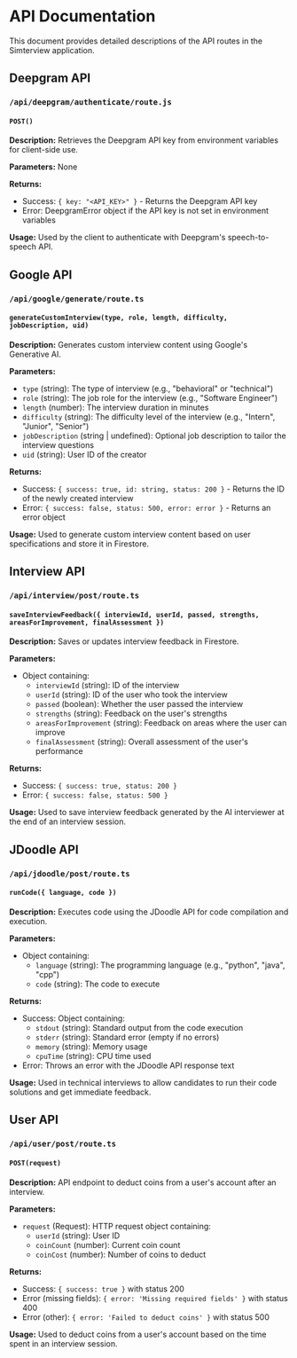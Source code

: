 # API Documentation

This document provides detailed descriptions of the API routes in the Simterview application.

## Deepgram API

### `/api/deepgram/authenticate/route.js`

#### `POST()`
**Description:** Retrieves the Deepgram API key from environment variables for client-side use.

**Parameters:** None

**Returns:**
- Success: `{ key: "<API_KEY>" }` - Returns the Deepgram API key 
- Error: DeepgramError object if the API key is not set in environment variables

**Usage:** Used by the client to authenticate with Deepgram's speech-to-speech API.

## Google API

### `/api/google/generate/route.ts`

#### `generateCustomInterview(type, role, length, difficulty, jobDescription, uid)`
**Description:** Generates custom interview content using Google's Generative AI.

**Parameters:**
- `type` (string): The type of interview (e.g., "behavioral" or "technical")
- `role` (string): The job role for the interview (e.g., "Software Engineer")
- `length` (number): The interview duration in minutes
- `difficulty` (string): The difficulty level of the interview (e.g., "Intern", "Junior", "Senior")
- `jobDescription` (string | undefined): Optional job description to tailor the interview questions
- `uid` (string): User ID of the creator

**Returns:**
- Success: `{ success: true, id: string, status: 200 }` - Returns the ID of the newly created interview
- Error: `{ success: false, status: 500, error: error }` - Returns an error object

**Usage:** Used to generate custom interview content based on user specifications and store it in Firestore.

## Interview API

### `/api/interview/post/route.ts`

#### `saveInterviewFeedback({ interviewId, userId, passed, strengths, areasForImprovement, finalAssessment })`
**Description:** Saves or updates interview feedback in Firestore.

**Parameters:**
- Object containing:
  - `interviewId` (string): ID of the interview
  - `userId` (string): ID of the user who took the interview
  - `passed` (boolean): Whether the user passed the interview
  - `strengths` (string): Feedback on the user's strengths
  - `areasForImprovement` (string): Feedback on areas where the user can improve
  - `finalAssessment` (string): Overall assessment of the user's performance

**Returns:**
- Success: `{ success: true, status: 200 }`
- Error: `{ success: false, status: 500 }`

**Usage:** Used to save interview feedback generated by the AI interviewer at the end of an interview session.

## JDoodle API

### `/api/jdoodle/post/route.ts`

#### `runCode({ language, code })`
**Description:** Executes code using the JDoodle API for code compilation and execution.

**Parameters:**
- Object containing:
  - `language` (string): The programming language (e.g., "python", "java", "cpp")
  - `code` (string): The code to execute

**Returns:**
- Success: Object containing:
  - `stdout` (string): Standard output from the code execution
  - `stderr` (string): Standard error (empty if no errors)
  - `memory` (string): Memory usage
  - `cpuTime` (string): CPU time used
- Error: Throws an error with the JDoodle API response text

**Usage:** Used in technical interviews to allow candidates to run their code solutions and get immediate feedback.

## User API

### `/api/user/post/route.ts`

#### `POST(request)`
**Description:** API endpoint to deduct coins from a user's account after an interview.

**Parameters:**
- `request` (Request): HTTP request object containing:
  - `userId` (string): User ID
  - `coinCount` (number): Current coin count
  - `coinCost` (number): Number of coins to deduct

**Returns:**
- Success: `{ success: true }` with status 200
- Error (missing fields): `{ error: 'Missing required fields' }` with status 400
- Error (other): `{ error: 'Failed to deduct coins' }` with status 500

**Usage:** Used to deduct coins from a user's account based on the time spent in an interview session.